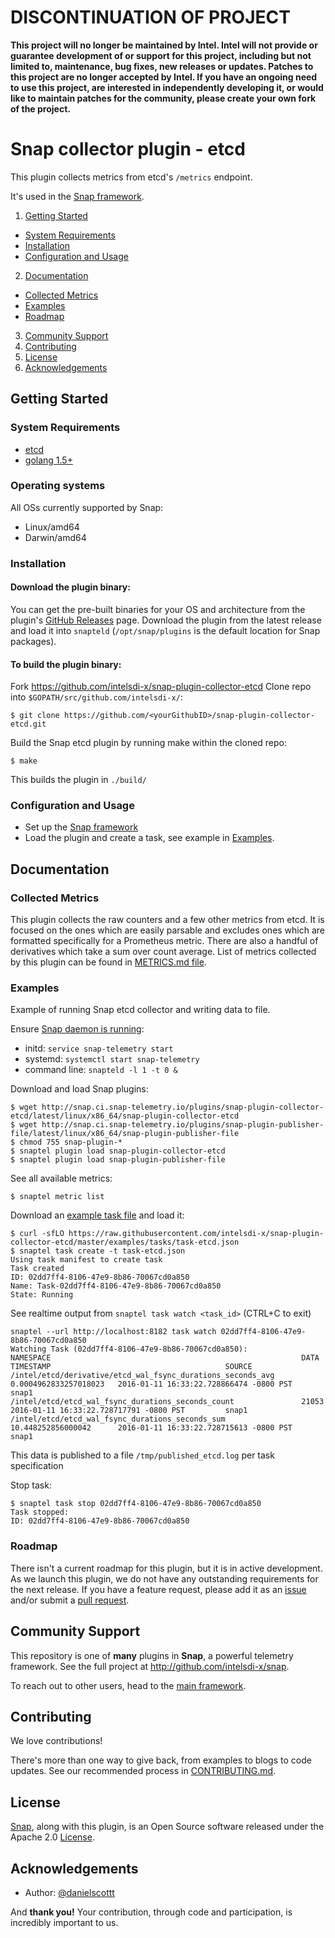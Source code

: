 # DISCONTINUATION OF PROJECT 

**This project will no longer be maintained by Intel.  Intel will not provide or guarantee development of or support for this project, including but not limited to, maintenance, bug fixes, new releases or updates.  Patches to this project are no longer accepted by Intel. If you have an ongoing need to use this project, are interested in independently developing it, or would like to maintain patches for the community, please create your own fork of the project.**


# Snap collector plugin - etcd
This plugin collects metrics from etcd's `/metrics` endpoint.

It's used in the [Snap framework](http://github.com/intelsdi-x/snap).

1. [Getting Started](#getting-started)
  * [System Requirements](#system-requirements)
  * [Installation](#installation)
  * [Configuration and Usage](configuration-and-usage)
2. [Documentation](#documentation)
  * [Collected Metrics](#collected-metrics)
  * [Examples](#examples)
  * [Roadmap](#roadmap)
3. [Community Support](#community-support)
4. [Contributing](#contributing)
5. [License](#license-and-authors)
6. [Acknowledgements](#acknowledgements)

## Getting Started
### System Requirements
* [etcd](https://github.com/coreos/etcd)
* [golang 1.5+](https://golang.org/dl/)

### Operating systems
All OSs currently supported by Snap:
* Linux/amd64
* Darwin/amd64

### Installation
#### Download the plugin binary:

You can get the pre-built binaries for your OS and architecture from the plugin's [GitHub Releases](https://github.com/intelsdi-x/snap-plugin-collector-etcd/releases) page. Download the plugin from the latest release and load it into `snapteld` (`/opt/snap/plugins` is the default location for Snap packages).

#### To build the plugin binary:

Fork https://github.com/intelsdi-x/snap-plugin-collector-etcd
Clone repo into `$GOPATH/src/github.com/intelsdi-x/`:

```
$ git clone https://github.com/<yourGithubID>/snap-plugin-collector-etcd.git
```

Build the Snap etcd plugin by running make within the cloned repo:
```
$ make
```
This builds the plugin in `./build/`

### Configuration and Usage
* Set up the [Snap framework](https://github.com/intelsdi-x/snap/blob/master/README.md#getting-started)
* Load the plugin and create a task, see example in [Examples](#examples).

## Documentation

### Collected Metrics
This plugin collects the raw counters and a few other metrics from etcd.  It is focused on the ones which are easily parsable and excludes ones which are formatted specifically for a Prometheus metric.  There are also a handful of derivatives which take a sum over count average.
List of metrics collected by this plugin can be found in [METRICS.md file](METRICS.md).

### Examples
Example of running Snap etcd collector and writing data to file.

Ensure [Snap daemon is running](https://github.com/intelsdi-x/snap#running-snap):
* initd: `service snap-telemetry start`
* systemd: `systemctl start snap-telemetry`
* command line: `snapteld -l 1 -t 0 &`

Download and load Snap plugins:
```
$ wget http://snap.ci.snap-telemetry.io/plugins/snap-plugin-collector-etcd/latest/linux/x86_64/snap-plugin-collector-etcd
$ wget http://snap.ci.snap-telemetry.io/plugins/snap-plugin-publisher-file/latest/linux/x86_64/snap-plugin-publisher-file
$ chmod 755 snap-plugin-*
$ snaptel plugin load snap-plugin-collector-etcd
$ snaptel plugin load snap-plugin-publisher-file
```

See all available metrics:

```
$ snaptel metric list
```

Download an [example task file](https://github.com/intelsdi-x/snap-plugin-collector-etcd/blob/master/examples/tasks/task-etcd.json) and load it:
```
$ curl -sfLO https://raw.githubusercontent.com/intelsdi-x/snap-plugin-collector-etcd/master/examples/tasks/task-etcd.json
$ snaptel task create -t task-etcd.json
Using task manifest to create task
Task created
ID: 02dd7ff4-8106-47e9-8b86-70067cd0a850
Name: Task-02dd7ff4-8106-47e9-8b86-70067cd0a850
State: Running
```

See realtime output from `snaptel task watch <task_id>` (CTRL+C to exit)
```
snaptel --url http://localhost:8182 task watch 02dd7ff4-8106-47e9-8b86-70067cd0a850
Watching Task (02dd7ff4-8106-47e9-8b86-70067cd0a850):
NAMESPACE                                                        DATA                    TIMESTAMP                                       SOURCE
/intel/etcd/derivative/etcd_wal_fsync_durations_seconds_avg      0.0004962833257018023   2016-01-11 16:33:22.728866474 -0800 PST         snap1
/intel/etcd/etcd_wal_fsync_durations_seconds_count               21053                   2016-01-11 16:33:22.728717791 -0800 PST         snap1
/intel/etcd/etcd_wal_fsync_durations_seconds_sum                 10.448252856000042      2016-01-11 16:33:22.728715613 -0800 PST         snap1
```

This data is published to a file `/tmp/published_etcd.log` per task specification

Stop task:
```
$ snaptel task stop 02dd7ff4-8106-47e9-8b86-70067cd0a850
Task stopped:
ID: 02dd7ff4-8106-47e9-8b86-70067cd0a850
```

### Roadmap
There isn't a current roadmap for this plugin, but it is in active development. As we launch this plugin, we do not have any outstanding requirements for the next release. If you have a feature request, please add it as an [issue](https://github.com/intelsdi-x/snap-plugin-collector-etcd/issues/new) and/or submit a [pull request](https://github.com/intelsdi-x/snap-plugin-collector-etcd/pulls).

## Community Support
This repository is one of **many** plugins in **Snap**, a powerful telemetry framework. See the full project at http://github.com/intelsdi-x/snap.

To reach out to other users, head to the [main framework](https://github.com/intelsdi-x/snap#community-support).

## Contributing
We love contributions!

There's more than one way to give back, from examples to blogs to code updates. See our recommended process in [CONTRIBUTING.md](CONTRIBUTING.md).

## License
[Snap](http://github.com:intelsdi-x/snap), along with this plugin, is an Open Source software released under the Apache 2.0 [License](LICENSE).

## Acknowledgements
* Author: [@danielscottt](https://github.com/danielscottt/)

And **thank you!** Your contribution, through code and participation, is incredibly important to us.
